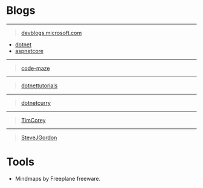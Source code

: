 Blogs
============

---
> [devblogs.microsoft.com](https://devblogs.microsoft.com)
- [dotnet](https://devblogs.microsoft.com/dotnet/)
- [aspnetcore](https://devblogs.microsoft.com/dotnet/category/aspnetcore/)

---
> [code-maze](https://code-maze.com/)

---
> [dotnettutorials](https://dotnettutorials.net/course/csharp-dot-net-tutorials/)

---
> [dotnetcurry](https://www.dotnetcurry.com)

---
> [TimCorey](https://www.youtube.com/@IAmTimCorey)

---
> [SteveJGordon](https://www.stevejgordon.co.uk/)

Tools
============
- Mindmaps by Freeplane freeware.
